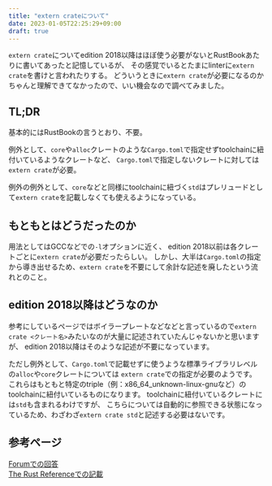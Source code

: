 ```yaml
---
title: "extern crateについて"
date: 2023-01-05T22:25:29+09:00
draft: true
---
```


`extern crate`についてedition 2018以降はほぼ使う必要がないとRustBookあたりに書いてあったと記憶しているが、
その感覚でいるとたまにlinterに`extern crate`を書けと言われたりする。
どういうときに`extern crate`が必要になるのかちゃんと理解できてなかったので、いい機会なので調べてみました。

## TL;DR

基本的にはRustBookの言うとおり、不要。

例外として、`core`や`alloc`クレートのような`Cargo.toml`で指定せずtoolchainに紐付いているようなクレートなど、
`Cargo.toml`で指定しないクレートに対しては`extern crate`が必要。

例外の例外として、`core`などと同様にtoolchainに紐づく`std`はプレリュードとして`extern crate`を記載しなくても使えるようになっている。

## もともとはどうだったのか

用法としてはGCCなどでの`-l`オプションに近く、
edition 2018以前は各クレートごとに`extern crate`が必要だったらしい。
しかし、大半は`Cargo.toml`の指定から導き出せるため、`extern crate`を不要にして余計な記述を廃したという流れとのこと。

## edition 2018以降はどうなのか

参考にしているページではボイラープレートなどなどと言っているので`extern crate <クレート名>`みたいなのが大量に記述されていたんじゃないかと思いますが、
edition 2018以降はそのような記述が不要になっています。

ただし例外として、`Cargo.toml`で記載せずに使うような標準ライブラリレベルの`alloc`や`core`クレートについては
`extern crate`での指定が必要のようです。
これらはもともと特定のtriple（例：x86_64_unknown-linux-gnuなど）のtoolchainに紐付いているものになります。
toolchainに紐付いているクレートには`std`も含まれるわけですが、
こちらについては自動的に参照できる状態になっているため、わざわざ`extern crate std`と記述する必要はないです。

## 参考ページ

[Forumでの回答](https://users.rust-lang.org/t/usage-of-extern-crate/73619/8)  
[The Rust Referenceでの記載](https://doc.rust-lang.org/reference/items/extern-crates.html)
